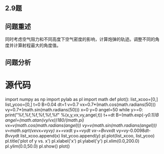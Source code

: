 ## 2.9题

## 问题重述
  
  同时考虑空气阻力和不同高度下空气密度的影响，计算炮弹的轨迹。调整不同的角度并计算射程最大的角度值。

## 问题分析
  
  





# 源代码
import numpy as np
import pylab as pl
import math
def plot():
    list_xcoo=[0,]
    list_ycoo=[0,]
    t=0
    B=0.04
    dt=1
    v=0.7
    vx=0.7*(math.cos(math.radians(50)))
    vy=0.7*(math.sin(math.radians(50)))
    x=0
    y=0
    angel=50
    while y>=0:
        print("%f,%f,%f,%f,%f,%f" %(x,y,vx,vy,angel,t))
        t+=dt
        B=(math.exp(-y*0.1))*B
        angel=(math.atan(vy/vx))*180/(math.pi)
        vx=v*(math.cos(math.radians(angel)))
        vy=v*(math.sin(math.radians(angel)))
        v=math.sqrt(vx*vx+vy*vy)
        x+=vx*dt
        y+=vy*dt
        vx-=B*v*vx*dt
        vy=vy-0.0098*dt-B*v*vy*dt
        list_xcoo.append(x)
        list_ycoo.append(y)
    pl.plot(list_xcoo, list_ycoo)
    pl.title('plot of y vs. x')
    pl.xlabel('x')
    pl.ylabel('y')
    pl.xlim(0.0,200.0)
    pl.ylim(0.0,50.0)
    pl.show()
plot()
